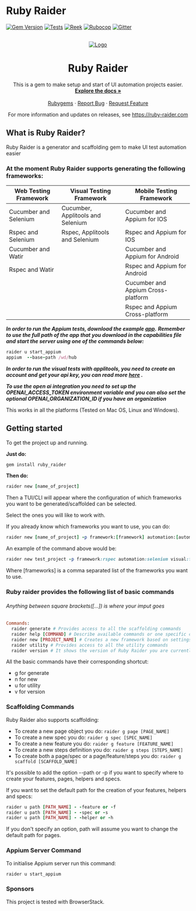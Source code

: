 # Ruby Raider

[![Gem Version](https://badge.fury.io/rb/ruby_raider.svg)](https://badge.fury.io/rb/ruby_raider)
[![Tests](https://github.com/RubyRaider/ruby_raider/actions/workflows/integration.yml/badge.svg)](https://github.com/RubyRaider/ruby_raider/actions/workflows/integration.yml)
[![Reek](https://github.com/RubyRaider/ruby_raider/actions/workflows/reek.yml/badge.svg)](https://github.com/RubyRaider/ruby_raider/actions/workflows/reek.yml)
[![Rubocop](https://github.com/RubyRaider/ruby_raider/actions/workflows/rubocop.yml/badge.svg)](https://github.com/RubyRaider/ruby_raider/actions/workflows/rubocop.yml)
[![Gitter](https://badges.gitter.im/RubyRaider/community.svg)](https://gitter.im/RubyRaider/community?utm_source=badge&utm_medium=badge&utm_campaign=pr-badge)

<!-- PROJECT LOGO -->
<br />
<div align="center">
   <a href="https://github.com/RubyRaider/ruby_raider">
   <img src="https://rubyraiderdotcom.files.wordpress.com/2022/05/logo_transparent_background-1.png" alt="Logo">
   </a>
   <h1 align="center">Ruby Raider</h1>
   <p align="center">
      This is a gem to make setup and start of UI automation projects easier.
      <br />
      <a href="https://github.com/RubyRaider/ruby_raider#getting-started"><strong>Explore the docs »</strong></a>
      <br />
      <br />
      <a href="https://rubygems.org/gems/ruby_raider">Rubygems</a>
      ·
      <a href="https://github.com/RubyRaider/ruby_raider/issues">Report Bug</a>
      ·
      <a href="https://github.com/RubyRaider/ruby_raider/issues">Request Feature</a>
   </p>
   <p align="center"> For more information and updates on releases, see <a href="https://ruby-raider.com">https://ruby-raider.com</a></p>
</div>

## What is Ruby Raider?

Ruby Raider is a generator and scaffolding gem to make UI test automation easier

### At the moment Ruby Raider supports generating the following frameworks:
| Web Testing Framework      | Visual Testing Framework                    | Mobile Testing Framework                  |
|----------------------------|---------------------------------------------|-------------------------------------------|
| Cucumber and Selenium      | Cucumber, Applitools and Selenium           | Cucumber and Appium for IOS               |
| Rspec and Selenium         | Rspec, Applitools and Selenium              | Rspec and Appium for IOS                  |
| Cucumber and Watir         |                                             | Cucumber and Appium for Android           |
| Rspec and Watir            |                                             | Rspec and Appium for Android              |
|                            |                                             | Cucumber and Appium Cross-platform        |
|                            |                                             | Rspec and Appium Cross-platform           |

***In order to run the Appium tests, download the example [app](https://github.com/saucelabs/my-demo-app-rn).***
***Remember to use the full path of the app that you download in the capabilities file and start the server using one of the commands below:***
```ruby
raider u start_appium
appium  --base-path /wd/hub  
```
***In order to run the visual tests with applitools, you need to create an account and get your api key, you can read
more [here](https://applitools.com/docs/topics/overview/obtain-api-key.html#:~:text=If%20you%20already%20have%20an,Your%20key%20will%20be%20displayed.)
.***

***To use the open ai integration you need to set up the OPENAI_ACCESS_TOKEN environment variable and
you can also set the optional OPENAI_ORGANIZATION_ID if you have an organization***

This works in all the platforms (Tested on Mac OS, Linux and Windows).

## Getting started

To get the project up and running.

**Just do:**

```ruby
gem install ruby_raider
```

**Then do:**

```ruby
raider new [name_of_project]
```

Then a TUI/CLI will appear where the configuration of which frameworks you want to be generated/scaffolded can be
selected.

Select the ones you will like to work with.

If you already know which frameworks you want to use, you can do:

```ruby
raider new [name_of_project] -p framework:[framework] automation:[automation_type] visual:[boolean] axe:[boolean]
```

An example of the command above would be:

```ruby
raider new test_project -p framework:rspec automation:selenium visual:false axe:true
```

Where [frameworks] is a comma separated list of the frameworks you want to use.

### Ruby raider provides the following list of basic commands

###### Anything between square brackets([...]) is where your imput goes

```ruby
Commands:
  raider generate # Provides access to all the scaffolding commands
  raider help [COMMAND] # Describe available commands or one specific command
  raider new [PROJECT_NAME] # Creates a new framework based on settings picked
  raider utility # Provides access to all the utility commands 
  raider version # It shows the version of Ruby Raider you are currently using
```

All the basic commands have their corresponding shortcut:

* g for generate
* n for new
* u for utility
* v for version

### Scaffolding Commands
Ruby Raider also supports scaffolding:

* To create a new page object you do: ```raider g page [PAGE_NAME]```
* To create a new spec you do: ```raider g spec [SPEC_NAME]```
* To create a new feature you do: ```raider g feature [FEATURE_NAME]```
* To create a new steps definition you do: ```raider g steps [STEPS_NAME]```
* To create both a page/spec or a page/feature/steps you do: ```raider g scaffold [SCAFFOLD_NAME]```

It's possible to add the option --path or -p if you want to specify where to create your features, pages, helpers and
specs.

If you want to set the default path for the creation of your features, helpers and specs:

```ruby
raider u path [PATH_NAME] - -feature or -f
raider u path [PATH_NAME] - -spec or -s
raider u path [PATH_NAME] - -helper or -h
```

If you don't specify an option, path will assume you want to change the default path for pages.


### Appium Server Command
To initialise Appium server run this command:
```ruby
raider u start_appium
```

### Sponsors

This project is tested with BrowserStack.
